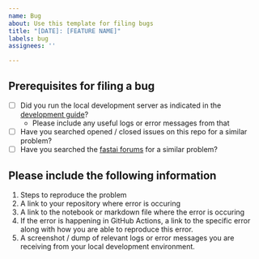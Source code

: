 ```yaml
---
name: Bug
about: Use this template for filing bugs
title: "[DATE]: [FEATURE NAME]"
labels: bug
assignees: ''

---
```


## Prerequisites for filing a bug

- [ ] Did you run the local development server as indicated in the [development guide](https://github.com/fastai/fastpages/blob/master/DEVELOPMENT.md)?  
  - Please include any useful logs or error messages from that
- [ ] Have you searched opened / closed issues on this repo for a similar problem?
- [ ] Have you searched the [fastai forums](https://forums.fast.ai/) for a similar problem?

## Please include the following information

1. Steps to reproduce the problem
2. A link to your repository where error is occuring
3. A link to the notebook or markdown file where the error is occuring
4. If the error is happening in GitHub Actions, a link to the specific error along with how you are able to reproduce this error.
5. A screenshot / dump of relevant logs or error messages you are receiving from your local development environment.

